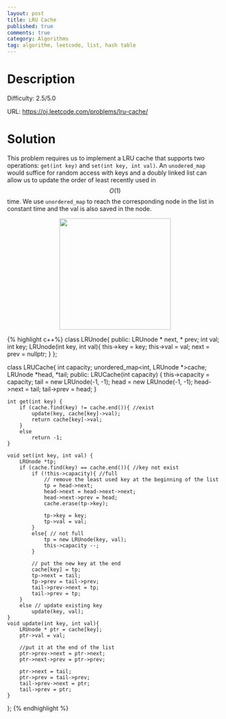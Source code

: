 ```yaml
---
layout: post
title: LRU Cache
published: true
comments: true
category: Algorithms
tag: algorithm, leetcode, list, hash table
---
```


# Description

Difficulty: 2.5/5.0

URL: https://oj.leetcode.com/problems/lru-cache/

# Solution

This problem requires us to implement a LRU cache that supports two operations: ``get(int key)`` and ``set(int key, int val)``. An ``unodered_map`` would suffice for random access with keys and a doubly linked list can allow us to update the order of least recently used in $$O(1)$$ time. We use ``unordered_map`` to reach the corresponding node in the list in constant time and the val is also saved in the node.

<p align="center">
<img src="{{ site.baseurl }}/images/LRUcache.png" height="260">
</p>


{% highlight c++%}
class LRUnode{
public:
    LRUnode * next, * prev;
    int val;
    int key;
    LRUnode(int key, int val){
        this->key = key;
        this->val = val;
        next = prev = nullptr;
    }
};

class LRUCache{
    int capacity;
    unordered_map<int, LRUnode *>cache;
    LRUnode *head, *tail;
public:
    LRUCache(int capacity) {
        this->capacity = capacity;
        tail = new LRUnode(-1, -1);
        head = new LRUnode(-1, -1);
        head->next = tail;
        tail->prev = head;
    }
    
    int get(int key) {
        if (cache.find(key) != cache.end()){ //exist
            update(key, cache[key]->val);
            return cache[key]->val;
        }
        else
            return -1;
    }
    
    void set(int key, int val) {
        LRUnode *tp;
        if (cache.find(key) == cache.end()){ //key not exist
            if (!this->capacity){ //full
                // remove the least used key at the beginning of the list
                tp = head->next;
                head->next = head->next->next;
                head->next->prev = head;
                cache.erase(tp->key);
                
                tp->key = key;
                tp->val = val;                
            }
            else{ // not full
                tp = new LRUnode(key, val);
                this->capacity --;
            }
                
            // put the new key at the end
            cache[key] = tp;
            tp->next = tail;
            tp->prev = tail->prev;            
            tail->prev->next = tp;
            tail->prev = tp;
        }
        else // update existing key
            update(key, val);
    }
    void update(int key, int val){
        LRUnode * ptr = cache[key];
        ptr->val = val;
        
        //put it at the end of the list
        ptr->prev->next = ptr->next;
        ptr->next->prev = ptr->prev;
        
        ptr->next = tail;
        ptr->prev = tail->prev;
        tail->prev->next = ptr;
        tail->prev = ptr;
    }
};
{% endhighlight %}